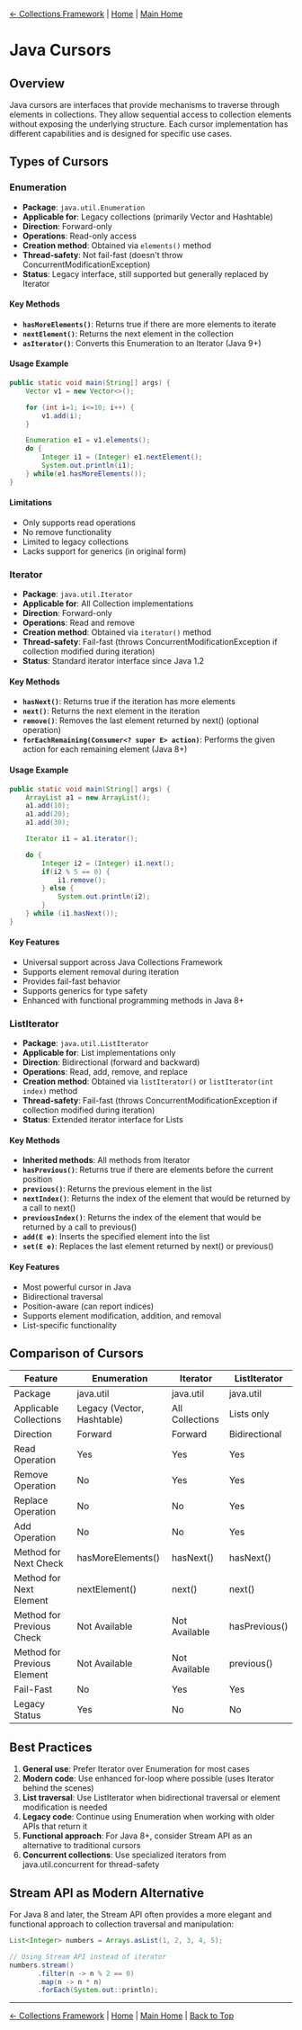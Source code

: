 [← Collections Framework](Java_Collections_Framework.md) | [Home](Home.md) | [Main Home](../Home.md)

# Java Cursors

## Overview
Java cursors are interfaces that provide mechanisms to traverse through elements in collections. They allow sequential access to collection elements without exposing the underlying structure. Each cursor implementation has different capabilities and is designed for specific use cases.

## Types of Cursors

### Enumeration

- **Package**: `java.util.Enumeration`
- **Applicable for**: Legacy collections (primarily Vector and Hashtable)
- **Direction**: Forward-only
- **Operations**: Read-only access
- **Creation method**: Obtained via `elements()` method
- **Thread-safety**: Not fail-fast (doesn't throw ConcurrentModificationException)
- **Status**: Legacy interface, still supported but generally replaced by Iterator

#### Key Methods
- **`hasMoreElements()`**: Returns true if there are more elements to iterate
- **`nextElement()`**: Returns the next element in the collection
- **`asIterator()`**: Converts this Enumeration to an Iterator (Java 9+)

#### Usage Example
```java
public static void main(String[] args) {
    Vector v1 = new Vector<>();

    for (int i=1; i<=10; i++) {
        v1.add(i);
    }

    Enumeration e1 = v1.elements();
    do {
        Integer i1 = (Integer) e1.nextElement();
        System.out.println(i1);
    } while(e1.hasMoreElements());
}
```

#### Limitations
- Only supports read operations
- No remove functionality
- Limited to legacy collections
- Lacks support for generics (in original form)

### Iterator

- **Package**: `java.util.Iterator`
- **Applicable for**: All Collection implementations
- **Direction**: Forward-only
- **Operations**: Read and remove
- **Creation method**: Obtained via `iterator()` method
- **Thread-safety**: Fail-fast (throws ConcurrentModificationException if collection modified during iteration)
- **Status**: Standard iterator interface since Java 1.2

#### Key Methods
- **`hasNext()`**: Returns true if the iteration has more elements
- **`next()`**: Returns the next element in the iteration
- **`remove()`**: Removes the last element returned by next() (optional operation)
- **`forEachRemaining(Consumer<? super E> action)`**: Performs the given action for each remaining element (Java 8+)

#### Usage Example
```java
public static void main(String[] args) {
    ArrayList a1 = new ArrayList();
    a1.add(10);
    a1.add(20);
    a1.add(30);

    Iterator i1 = a1.iterator();

    do {
        Integer i2 = (Integer) i1.next();
        if(i2 % 5 == 0) {
            i1.remove();
        } else {
            System.out.println(i2);
        }
    } while (i1.hasNext());
}
```

#### Key Features
- Universal support across Java Collections Framework
- Supports element removal during iteration
- Provides fail-fast behavior
- Supports generics for type safety
- Enhanced with functional programming methods in Java 8+

### ListIterator

- **Package**: `java.util.ListIterator`
- **Applicable for**: List implementations only
- **Direction**: Bidirectional (forward and backward)
- **Operations**: Read, add, remove, and replace
- **Creation method**: Obtained via `listIterator()` or `listIterator(int index)` method
- **Thread-safety**: Fail-fast (throws ConcurrentModificationException if collection modified during iteration)
- **Status**: Extended iterator interface for Lists

#### Key Methods
- **Inherited methods**: All methods from Iterator
- **`hasPrevious()`**: Returns true if there are elements before the current position
- **`previous()`**: Returns the previous element in the list
- **`nextIndex()`**: Returns the index of the element that would be returned by a call to next()
- **`previousIndex()`**: Returns the index of the element that would be returned by a call to previous()
- **`add(E e)`**: Inserts the specified element into the list
- **`set(E e)`**: Replaces the last element returned by next() or previous()

#### Key Features
- Most powerful cursor in Java
- Bidirectional traversal
- Position-aware (can report indices)
- Supports element modification, addition, and removal
- List-specific functionality

## Comparison of Cursors

| Feature | Enumeration | Iterator | ListIterator |
|---------|-------------|----------|--------------|
| Package | java.util | java.util | java.util |
| Applicable Collections | Legacy (Vector, Hashtable) | All Collections | Lists only |
| Direction | Forward | Forward | Bidirectional |
| Read Operation | Yes | Yes | Yes |
| Remove Operation | No | Yes | Yes |
| Replace Operation | No | No | Yes |
| Add Operation | No | No | Yes |
| Method for Next Check | hasMoreElements() | hasNext() | hasNext() |
| Method for Next Element | nextElement() | next() | next() |
| Method for Previous Check | Not Available | Not Available | hasPrevious() |
| Method for Previous Element | Not Available | Not Available | previous() |
| Fail-Fast | No | Yes | Yes |
| Legacy Status | Yes | No | No |

## Best Practices

1. **General use**: Prefer Iterator over Enumeration for most cases
2. **Modern code**: Use enhanced for-loop where possible (uses Iterator behind the scenes)
3. **List traversal**: Use ListIterator when bidirectional traversal or element modification is needed
4. **Legacy code**: Continue using Enumeration when working with older APIs that return it
5. **Functional approach**: For Java 8+, consider Stream API as an alternative to traditional cursors
6. **Concurrent collections**: Use specialized iterators from java.util.concurrent for thread-safety

## Stream API as Modern Alternative

For Java 8 and later, the Stream API often provides a more elegant and functional approach to collection traversal and manipulation:

```java
List<Integer> numbers = Arrays.asList(1, 2, 3, 4, 5);

// Using Stream API instead of iterator
numbers.stream()
       .filter(n -> n % 2 == 0)
       .map(n -> n * n)
       .forEach(System.out::println);
```

---

[← Collections Framework](Java_Collections_Framework.md) | [Home](Home.md) | [Main Home](../Home.md) | [Back to Top](#java-cursors) 